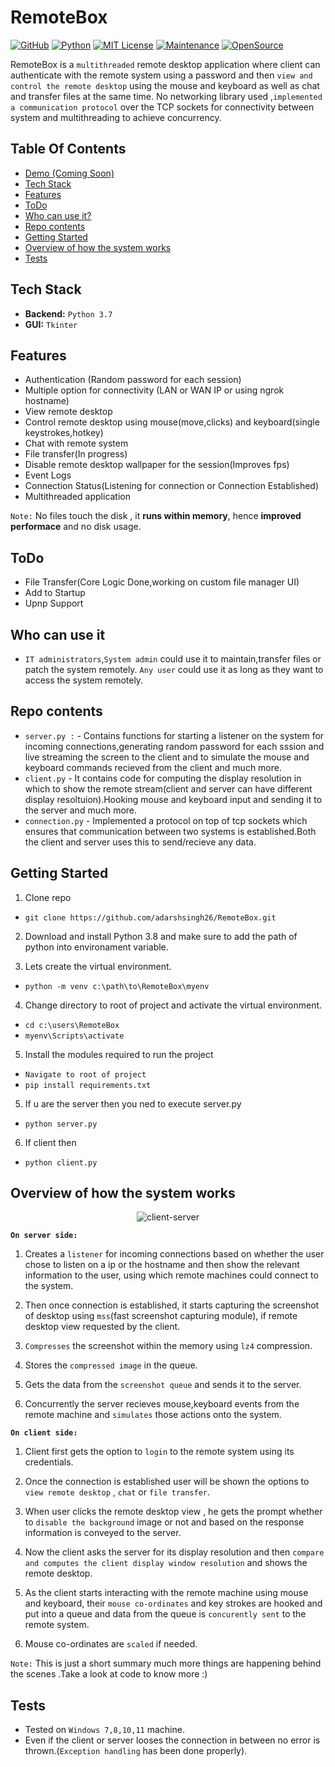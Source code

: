 # RemoteBox

[![GitHub](https://img.shields.io/badge/--181717?logo=github&logoColor=ffffff)](https://github.com/adarshsingh26)
[![Python](https://img.shields.io/badge/python-3.7%7C3.8%7C3.9-blue)](https://www.python.org/) 
[![MIT License](https://img.shields.io/badge/license-MIT-blueviolet)](https://github.com/adarshsingh26/ADCOIN/blob/master/LICENSE) 
[![Maintenance](https://img.shields.io/badge/Maintained%3F-yes-green.svg)](https://github.com/adarshsingh26/ADCOIN/graphs/commit-activity)
[![OpenSource](https://img.shields.io/badge/OpenSource-Yes-brightgreen)](https://opensource.com/resources/what-open-source)


RemoteBox is a `multithreaded` remote desktop application where client can authenticate 
with the remote system using a password and then `view and control the remote desktop`
using the mouse and keyboard as well as chat and transfer files at the same time. 
No networking library used ,`implemented a communication protocol` over the TCP sockets 
for connectivity between system and multithreading to achieve concurrency.

## Table Of Contents

 - [Demo (Coming Soon)]() 
 - [Tech Stack](#tech-stack)
 - [Features](#features)
 - [ToDo](#todo)
 - [Who can use it?](#who-can-use-it)
 - [Repo contents](#repo-contents)
 - [Getting Started](#getting-started)
 - [Overview of how the system works](#overview-of-how-the-system-works) 
 - [Tests](#tests)

## Tech Stack
- **Backend:** `Python 3.7` 
- **GUI:** `Tkinter`

## Features
- Authentication (Random password for each session)
- Multiple option for connectivity (LAN or WAN IP or using ngrok hostname)
- View remote desktop
- Control remote desktop using mouse(move,clicks) and keyboard(single keystrokes,hotkey)
- Chat with remote system
- File transfer(In progress)
- Disable remote desktop wallpaper for the session(Improves fps) 
- Event Logs 
- Connection Status(Listening for connection or Connection Established)
- Multithreaded application 

`Note:` No files touch the disk , it **runs within memory**, hence **improved performace** and no disk usage.

## ToDo
- File Transfer(Core Logic Done,working on custom file manager UI)
- Add to Startup
- Upnp Support

## Who can use it
- `IT administrators`,`System admin` could use it to maintain,transfer files or patch the system remotely. `Any user` could use it as long as they want to access the system remotely.

## Repo contents
- `server.py :` - Contains functions for starting a listener on the system for incoming connections,generating random password for each sssion and live streaming the screen to the client and to simulate the mouse and keyboard commands recieved from the client and much more.
- `client.py` - It contains code for computing the display resolution in which to show the remote stream(client and server can have different display resoltuion).Hooking mouse and keyboard input and sending it to the server and much more.  
- `connection.py` - Implemented a protocol on top of tcp sockets which ensures that communication between two systems is established.Both the client and server uses this to send/recieve any data.  

## Getting Started
1) Clone repo
- `git clone https://github.com/adarshsingh26/RemoteBox.git`

2) Download and install Python 3.8 and make sure to add the path of python into environament variable.

3) Lets create the virtual environment.
- `python -m venv c:\path\to\RemoteBox\myenv`

4) Change directory to root of project and activate the virtual environment.
- `cd c:\users\RemoteBox`
- `myenv\Scripts\activate`


5) Install the modules required to run the project
-  `Navigate to root of project`
- `pip install requirements.txt`


5) If u are the server then you ned to execute server.py
- `python server.py`
 
6) If client then
- `python client.py`

## Overview of how the system works
<p align="center">
   <img src="https://user-images.githubusercontent.com/84853854/134013352-6e7c5415-825a-4c94-b17f-bf85622b4691.png" alt="client-server"/>
</p>

**`On server side:`**
1) Creates a `listener` for incoming connections based on whether the user chose to listen on a ip or the hostname and then show the relevant information to the user, using which remote machines could connect to the system. 

2) Then once connection is established, it starts capturing the screenshot of desktop using `mss`(fast screenshot capturing module), if remote desktop view requested by the client.

3) `Compresses` the screenshot within the memory using `lz4` compression.

4) Stores the `compressed image` in the queue.

5) Gets the data from the `screenshot queue` and sends it to the server.

6) Concurrently the server recieves mouse,keyboard events from the remote machine and `simulates` those actions onto the system.

**`On client side:`**

1) Client first gets the option to `login` to the remote system using its credentials.

2) Once the connection is established user will be shown the options to `view remote desktop` , `chat` or `file transfer`.

3) When user clicks the remote desktop view , he gets the prompt whether to `disable the background` image or not and based on the response information is conveyed to the server.

4) Now the client asks the server for its display resolution and then `compare and computes the client display window resolution` and shows the remote desktop.

5) As the client starts interacting with the remote machine using mouse and keyboard, their `mouse co-ordinates` and key strokes are hooked and put into a queue and data from the queue is `concurently sent` to the remote system.
 
6) Mouse co-ordinates are `scaled` if needed.

`Note:` This is just a short summary much more things are happening behind the scenes .Take a look at code to know more :) 

## Tests
- Tested on `Windows 7,8,10,11` machine.
- Even if the client or server looses the connection in between no error is thrown.(`Exception handling` has been done properly). 


